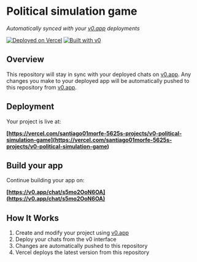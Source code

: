 # Political simulation game

*Automatically synced with your [v0.app](https://v0.app) deployments*

[![Deployed on Vercel](https://img.shields.io/badge/Deployed%20on-Vercel-black?style=for-the-badge&logo=vercel)](https://vercel.com/santiago01morfe-5625s-projects/v0-political-simulation-game)
[![Built with v0](https://img.shields.io/badge/Built%20with-v0.app-black?style=for-the-badge)](https://v0.app/chat/s5mo2OoN6OA)

## Overview

This repository will stay in sync with your deployed chats on [v0.app](https://v0.app).
Any changes you make to your deployed app will be automatically pushed to this repository from [v0.app](https://v0.app).

## Deployment

Your project is live at:

**[https://vercel.com/santiago01morfe-5625s-projects/v0-political-simulation-game](https://vercel.com/santiago01morfe-5625s-projects/v0-political-simulation-game)**

## Build your app

Continue building your app on:

**[https://v0.app/chat/s5mo2OoN6OA](https://v0.app/chat/s5mo2OoN6OA)**

## How It Works

1. Create and modify your project using [v0.app](https://v0.app)
2. Deploy your chats from the v0 interface
3. Changes are automatically pushed to this repository
4. Vercel deploys the latest version from this repository